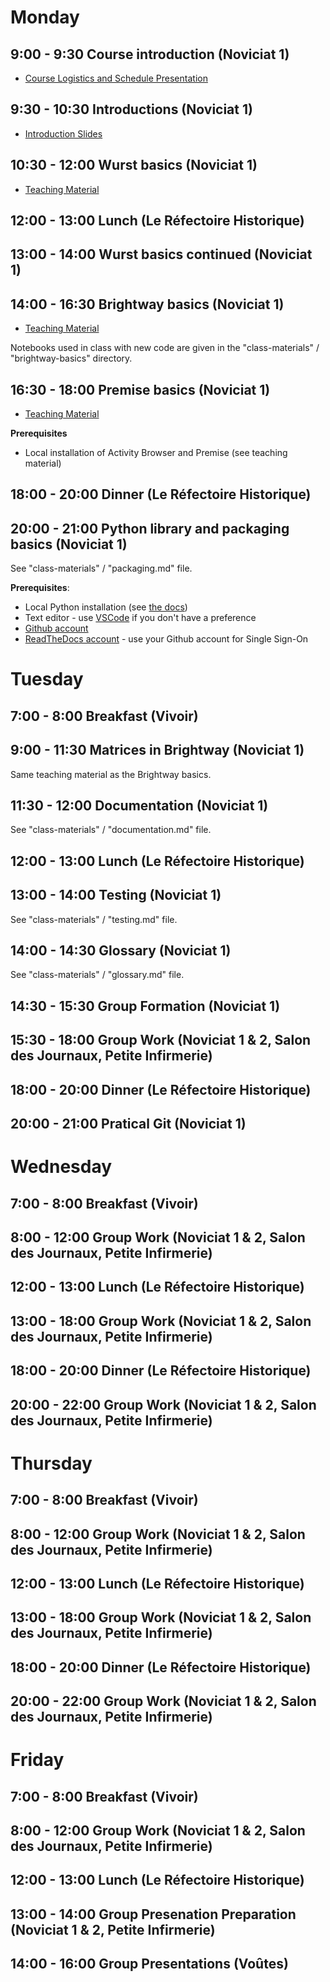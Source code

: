 # Monday

## 9:00 - 9:30 Course introduction (Noviciat 1)

* [Course Logistics and Schedule Presentation](https://docs.google.com/presentation/d/1z3JZPQE9w0Nf2U1CT-5EqsDmDKvJgrcEDx-6g2oJPaQ/edit?usp=sharing)

## 9:30 - 10:30 Introductions (Noviciat 1)

* [Introduction Slides](https://docs.google.com/presentation/d/1gnLmrb3_ZukjD_8U0UuhpsqBOOF-Y0oIx-bOlhai_nE/edit?usp=sharing)

## 10:30 - 12:00 Wurst basics (Noviciat 1)

* [Teaching Material](https://github.com/romainsacchi/wurst-premise-training-2024)

## 12:00 - 13:00 Lunch (Le Réfectoire Historique)

## 13:00 - 14:00 Wurst basics continued (Noviciat 1)

## 14:00 - 16:30 Brightway basics (Noviciat 1)

* [Teaching Material](https://github.com/brightway-lca/from-the-ground-up)

Notebooks used in class with new code are given in the "class-materials" / "brightway-basics" directory.

## 16:30 - 18:00 Premise basics (Noviciat 1)

* [Teaching Material](https://github.com/romainsacchi/wurst-premise-training-2024)

**Prerequisites**

* Local installation of Activity Browser and Premise (see teaching material)

## 18:00 - 20:00 Dinner (Le Réfectoire Historique)

## 20:00 - 21:00 Python library and packaging basics (Noviciat 1)

See "class-materials" / "packaging.md" file.

**Prerequisites**:

* Local Python installation (see [the docs](https://docs.brightway.dev/en/latest/content/installation/index.html))
* Text editor - use [VSCode](https://code.visualstudio.com/) if you don't have a preference
* [Github account](https://github.com/)
* [ReadTheDocs account](https://about.readthedocs.com/) - use your Github account for Single Sign-On

# Tuesday

## 7:00 - 8:00 Breakfast (Vivoir)

## 9:00 - 11:30 Matrices in Brightway (Noviciat 1)

Same teaching material as the Brightway basics.

## 11:30 - 12:00 Documentation (Noviciat 1)

See "class-materials" / "documentation.md" file.

## 12:00 - 13:00 Lunch (Le Réfectoire Historique)

## 13:00 - 14:00 Testing (Noviciat 1)

See "class-materials" / "testing.md" file.

## 14:00 - 14:30 Glossary (Noviciat 1)

See "class-materials" / "glossary.md" file.

## 14:30 - 15:30 Group Formation (Noviciat 1)

## 15:30 - 18:00 Group Work (Noviciat 1 & 2, Salon des Journaux, Petite Infirmerie)

## 18:00 - 20:00 Dinner (Le Réfectoire Historique)

## 20:00 - 21:00 Pratical Git (Noviciat 1)

# Wednesday

## 7:00 - 8:00 Breakfast (Vivoir)

## 8:00 - 12:00 Group Work (Noviciat 1 & 2, Salon des Journaux, Petite Infirmerie)

## 12:00 - 13:00 Lunch (Le Réfectoire Historique)

## 13:00 - 18:00 Group Work (Noviciat 1 & 2, Salon des Journaux, Petite Infirmerie)

## 18:00 - 20:00 Dinner (Le Réfectoire Historique)

## 20:00 - 22:00 Group Work (Noviciat 1 & 2, Salon des Journaux, Petite Infirmerie)

# Thursday

## 7:00 - 8:00 Breakfast (Vivoir)

## 8:00 - 12:00 Group Work (Noviciat 1 & 2, Salon des Journaux, Petite Infirmerie)

## 12:00 - 13:00 Lunch (Le Réfectoire Historique)

## 13:00 - 18:00 Group Work (Noviciat 1 & 2, Salon des Journaux, Petite Infirmerie)

## 18:00 - 20:00 Dinner (Le Réfectoire Historique)

## 20:00 - 22:00 Group Work (Noviciat 1 & 2, Salon des Journaux, Petite Infirmerie)

# Friday

## 7:00 - 8:00 Breakfast (Vivoir)

## 8:00 - 12:00 Group Work (Noviciat 1 & 2, Salon des Journaux, Petite Infirmerie)

## 12:00 - 13:00 Lunch (Le Réfectoire Historique)

## 13:00 - 14:00 Group Presenation Preparation (Noviciat 1 & 2, Petite Infirmerie)

## 14:00 - 16:00 Group Presentations (Voûtes)
